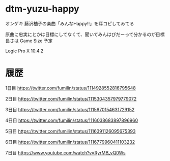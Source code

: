 # dtm-yuzu-happy

オンゲキ 藤沢柚子の楽曲「みんなHappy!!」を耳コピしてみてる

原曲に忠実にとかは目標にしてなくて、聞いてみんはぴだーって分かるのが目標
長さは Game Size 予定

Logic Pro X 10.4.2

# 履歴

1日目
https://twitter.com/fumilin/status/1114928552816795648

2日目
https://twitter.com/fumilin/status/1115304357979779072

3日目
https://twitter.com/fumilin/status/1115670154631729152

4日目
https://twitter.com/fumilin/status/1116038683897896960

5日目
https://twitter.com/fumilin/status/1116391126095675393

6日目
https://twitter.com/fumilin/status/1116779960411103232

7日目
https://www.youtube.com/watch?v=RyrMB_yQ0Ws
